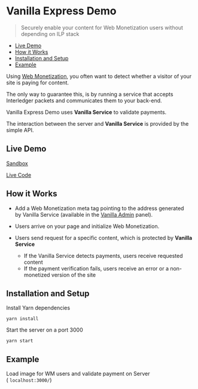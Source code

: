 # Vanilla Express Demo
> Securely enable your content for Web Monetization users without depending on ILP stack

- [Live Demo](#live-demo)
- [How it Works](#how-it-works)
- [Installation and Setup](#installation-and-setup)
- [Example](#example)

Using [Web Monetization](https://github.com/interledger/rfcs/blob/master/0028-web-monetization/0028-web-monetization.md), you often want to detect whether a visitor of your site is paying for content.

The only way to guarantee this, is by running a service that accepts Interledger packets and communicates them to your back-end.

Vanilla Express Demo uses **Vanilla Service** to validate payments.

The interaction between the server and **Vanilla Service** is provided by the simple API.

## Live Demo

[Sandbox](https://ty7rd.sse.codesandbox.io/)

[Live Code](https://codesandbox.io/s/vanilla-express-demo-ty7rd)

## How it Works

* Add a Web Monetization meta tag pointing to the address generated by Vanilla Service (available in the [Vanilla Admin](https://admin.vanilla.so) panel).

* Users arrive on your page and initialize Web Monetization.

* Users send request for a specific content, which is protected by **Vanilla Service**
  - If the Vanilla Service detects payments, users receive requested content
  - If the payment verification fails, users receive an error or a non-monetized version of the site

## Installation and Setup

Install Yarn dependencies

```shell
yarn install
```

Start the server on a port 3000

```shell
yarn start
```

## Example
Load image for WM users and validate payment on Server ( `localhost:3000/`)
